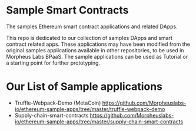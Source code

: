 # Sample Smart Contracts
The samples Ethereum smart contract applications and related DApps.

This repo is dedicated to our collection of samples DApps and smart contract related apps. These applications may have been modified from the original samples applications available in other repositories, to be used in Morpheus Labs BPaaS. The sample applications can be used as Tutorial or a starting point for further prototyping.


# Our List of Sample applications

 - Truffle-Webpack-Demo (MetaCoin) https://github.com/Morpheuslabs-io/ethereum-sample-apps/tree/master/truffle-webpack-demo
 - Supply-chain-smart-contracts https://github.com/Morpheuslabs-io/ethereum-sample-apps/tree/master/supply-chain-smart-contracts
